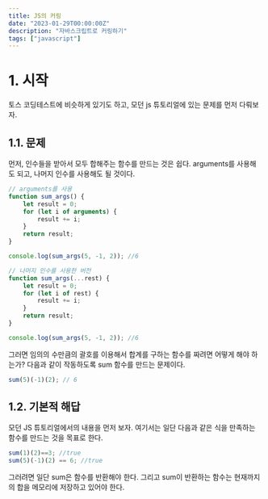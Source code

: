 ```yaml
---
title: JS의 커링
date: "2023-01-29T00:00:00Z"
description: "자바스크립트로 커링하기"
tags: ["javascript"]
---
```


# 1. 시작

토스 코딩테스트에 비슷하게 있기도 하고, 모던 js 튜토리얼에 있는 문제를 먼저 다뤄보자.

## 1.1. 문제

먼저, 인수들을 받아서 모두 합해주는 함수를 만드는 것은 쉽다. arguments를 사용해도 되고, 나머지 인수를 사용해도 될 것이다.

```js
// arguments를 사용
function sum_args() {
    let result = 0;
    for (let i of arguments) {
        result += i;
    }
    return result;
}

console.log(sum_args(5, -1, 2)); //6

// 나머지 인수를 사용한 버전
function sum_args(...rest) {
    let result = 0;
    for (let i of rest) {
        result += i;
    }
    return result;
}

console.log(sum_args(5, -1, 2)); //6
```

그러면 임의의 수만큼의 괄호를 이용해서 합계를 구하는 함수를 짜려면 어떻게 해야 하는가? 다음과 같이 작동하도록 sum 함수를 만드는 문제이다.

```js
sum(5)(-1)(2); // 6
```

## 1.2. 기본적 해답

모던 JS 튜토리얼에서의 내용을 먼저 보자. 여기서는 일단 다음과 같은 식을 만족하는 함수를 만드는 것을 목표로 한다.

```js
sum(1)(2)==3; //true
sum(5)(-1)(2) == 6; //true
```

그러려면 일단 sum은 함수를 반환해야 한다. 그리고 sum이 반환하는 함수는 현재까지의 합을 메모리에 저장하고 있어야 한다.